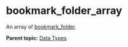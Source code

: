 # bookmark\_folder\_array

An array of [bookmark\_folder](r_bookmark_folder.md#).

**Parent topic:** [Data Types](../data_types/c_datatypes.md)

